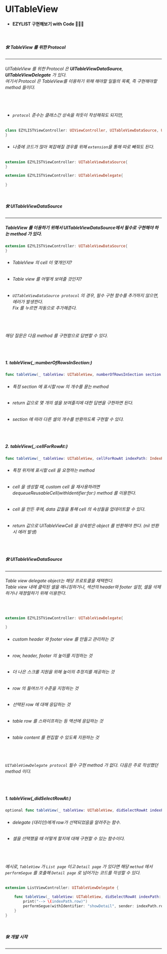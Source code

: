 # **UITableView**

- #### **EZYLIST 구현해보기 with Code** 👩🏻‍💻

<br>

##### **🛠 TableView 를 위한 Protocol**
***
###### UITableView 를 위한 Protocol 은 **UITableViewDataSource**, **UITableViewDelegate** 가 있다. <br> 여기서 Protocol 은 TableView를 이용하기 위해 해야할 일들의 목록, 즉 구현해야할 method 들이다. 

<br>

- ###### ```protocol``` 준수는 클래스간 상속을 하듯이 작성해줘도 되지만,

```Swift
class EZYLISTViewController: UIViewController, UITableViewDataSource, UITableViewDelegate {
}
```

- ###### 나중에 코드가 많아 복잡해질 경우를 위해 ```extension```을 통해 따로 빼줘도 된다.
```Swift
extension EZYLISTViewController: UITableViewDataSource{
}

extension EZYLISTViewController: UITableViewDelegate{
    
}
```


<br>

##### **🛠 UITableViewDataSource**

***

##### TableView 를 이용하기 위해서 UITableViewDataSource에서 필수로 구현해야 하는 method 가 있다.

```Swift
extension EZYLISTViewController: UITableViewDataSource{
}
```

- ###### TableView 의 cell 이 몇개인지?
- ###### Table view 를 어떻게 보여줄 것인지?
 - ###### ```UITableViewDataSource protocol``` 의 경우, 필수 구현 함수를 추가하지 않으면, 에러가 발생한다. <br>Fix 를 누르면 자동으로 추가해준다.

<br>

###### 해당 질문은 다음 method 를 구현함으로 답변할 수 있다.

<br>

##### **1. tableView(_:numberOfRowsInSection:)**

```Swift
func tableView(_ tableView: UITableView, numberOfRowsInSection section: Int) -> Int
```

- ###### 특정 section 에 표시할 row 의 개수를 묻는 method
- ###### return 값으로 몇 개의 셀을 보여줄지에 대한 답변을 구현하면 된다. 
- ###### section 에 따라 다른 셀의 개수를 반환하도록 구현할 수 있다. 

<br>

##### **2. tableView(_:cellForRowAt:)**

```Swift
func tableView(_ tableView: UITableView, cellForRowAt indexPath: IndexPath) -> UITableViewCell
```

- ###### 특정 위치에 표시할 cell 을 요청하는 method
- ###### cell 을 생성할 때, custom cell 을 재사용하려면 dequeueReusableCell(withIdentifier:for:) method 를 이용한다.
- ###### cell 을 만든 후에, data 값들을 통해 cell 의 속성들을 업데이트할 수 있다.
- ###### return 값으로 UITableViewCell 을 상속받은 object 를 반환해야 한다. (nil 반환시 에러 발생)


<br>

##### **🛠 UITableViewDataSource**

***

###### Table view delegate object는 해당 프로토콜을 채택한다. <br> Table view 내에 클릭된 셀을 매니징하거나, 섹션의 header와 footer 설정, 셀을 삭제하거나 재졍럴하기 위해 이용한다.

<br>

```Swift
extension EZYLISTViewController: UITableViewDelegate{
    
}
```

- ###### custom header 와 footer view 를 만들고 관리하는 것
- ###### row, header, footer 의 높이를 지정하는 것
- ###### 더 나은 스크롤 지원을 위해 높이의 추정치를 제공하는 것
- ###### row 의 들여쓰기 수준을 지정하는 것
- ###### 선택된 row 에 대해 응답하는 것
- ###### table row 를 스와이프하는 등 액션에 응답하는 것
- ###### table content 를 편집할 수 있도록 지원하는 것

<br>

###### ```UITableViewDelegate protocol``` 필수 구현 method 가 없다. 다음은 주로 작성했던 method 이다.

<br>
 
##### **1. tableView(_didSelectRowAt:)** 
```Swift
optional func tableView(_ tableView: UITableView, didSelectRowAt indexPath: IndexPath)
```

- ###### delegate (대리인)에게 row가 선택되었음을 알려주는 함수. 
- ###### 셀을 선택했을 때 어떻게 할지에 대해 구현할 수 있는 함수이다.

<br>

###### 예시로, ```TableView``` 가 ```List page``` 이고 ```Detail page``` 가 있다면 해당 ```method``` 에서 ```performSegue``` 를 호출해 ```Detail page``` 로 넘어가는 코드를 작성할 수 있다.

```Swift
extension ListViewController: UITableViewDelegate {

    func tableView(_ tableView: UITableView, didSelectRowAt indexPath: IndexPath) {
        print("--> \(indexPath.row)")
        performSegue(withIdentifier: "showDetail", sender: indexPath.row)
    }
}
```


<br>

##### **🛠 개발 시작**

***


